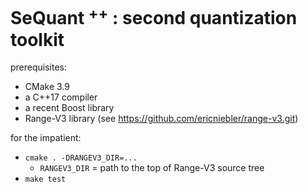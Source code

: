 SeQuant $`^{++}`$ : second quantization toolkit
===========================================

prerequisites:
  * CMake 3.9
  * a C++17 compiler
  * a recent Boost library
  * Range-V3 library (see https://github.com/ericniebler/range-v3.git)

for the impatient:
  * `cmake . -DRANGEV3_DIR=...`
    * `RANGEV3_DIR` = path to the top of Range-V3 source tree
  * `make test`

